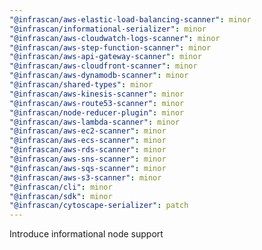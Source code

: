 ```yaml
---
"@infrascan/aws-elastic-load-balancing-scanner": minor
"@infrascan/informational-serializer": minor
"@infrascan/aws-cloudwatch-logs-scanner": minor
"@infrascan/aws-step-function-scanner": minor
"@infrascan/aws-api-gateway-scanner": minor
"@infrascan/aws-cloudfront-scanner": minor
"@infrascan/aws-dynamodb-scanner": minor
"@infrascan/shared-types": minor
"@infrascan/aws-kinesis-scanner": minor
"@infrascan/aws-route53-scanner": minor
"@infrascan/node-reducer-plugin": minor
"@infrascan/aws-lambda-scanner": minor
"@infrascan/aws-ec2-scanner": minor
"@infrascan/aws-ecs-scanner": minor
"@infrascan/aws-rds-scanner": minor
"@infrascan/aws-sns-scanner": minor
"@infrascan/aws-sqs-scanner": minor
"@infrascan/aws-s3-scanner": minor
"@infrascan/cli": minor
"@infrascan/sdk": minor
"@infrascan/cytoscape-serializer": patch
---
```


Introduce informational node support
